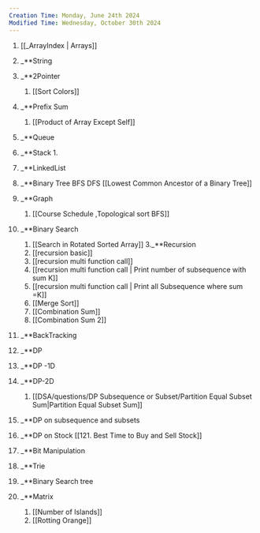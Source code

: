 ```yaml
---
Creation Time: Monday, June 24th 2024
Modified Time: Wednesday, October 30th 2024
---
```

1.  [[_ArrayIndex | Arrays]]
2. _**String
3. _**2Pointer
	1. [[Sort Colors]]
4. _**Prefix Sum
	1. [[Product of Array Except Self]]
5. _**Queue
6. _**Stack
	1. 
7. _**LinkedList
8. _**Binary Tree
	BFS
	DFS
		[[Lowest Common Ancestor of a Binary Tree]]
1. _**Graph
	1. [[Course Schedule ,Topological sort BFS]]
2. _**Binary Search
	1. [[Search in Rotated Sorted Array]]
3._**Recursion
	1. [[recursion basic]]
	2. [[recursion multi function call]]
	3. [[recursion multi function call | Print number of subsequence with sum K]]
	4. [[recursion multi function call | Print all Subsequence where sum =K]]
	5. [[Merge Sort]]
	6. [[Combination Sum]]
	7. [[Combination Sum 2]]
	
10. _**BackTracking
11. _**DP
12. _**DP -1D
13. _**DP-2D
	1. [[DSA/questions/DP Subsequence or Subset/Partition Equal Subset Sum|Partition Equal Subset Sum]]
14. _**DP on subsequence and subsets
15. _**DP on Stock
	[[121. Best Time to Buy and Sell Stock]]
16. _**Bit Manipulation
17. _**Trie
18. _**Binary Search tree
19. _**Matrix
	1. [[Number of Islands]]
	2. [[Rotting Orange]]
